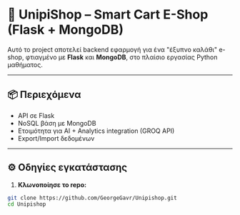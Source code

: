# 🛒 UnipiShop – Smart Cart E-Shop (Flask + MongoDB)

Αυτό το project αποτελεί backend εφαρμογή για ένα "έξυπνο καλάθι" e-shop, φτιαγμένο με **Flask** και **MongoDB**, στο πλαίσιο εργασίας Python μαθήματος.

---

## 📦 Περιεχόμενα

- API σε Flask
- NoSQL βάση με MongoDB
- Ετοιμότητα για AI + Analytics integration (GROQ API)
- Export/Import δεδομένων

---

## ⚙️ Οδηγίες εγκατάστασης

1. **Κλωνοποίησε το repo:**

```bash
git clone https://github.com/GeorgeGavr/Unipishop.git
cd Unipishop
